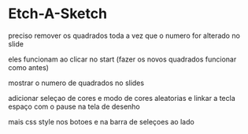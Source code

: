# Etch-A-Sketch

preciso remover os quadrados toda a vez que o numero for alterado no slide

eles funcionam ao clicar no start (fazer os novos quadrados funcionar como antes)

mostrar o numero de quadrados no slides

adicionar seleçao de cores e modo de cores aleatorias e linkar a tecla espaço com o pause na tela de desenho

mais css style nos botoes e na barra de seleçoes ao lado
